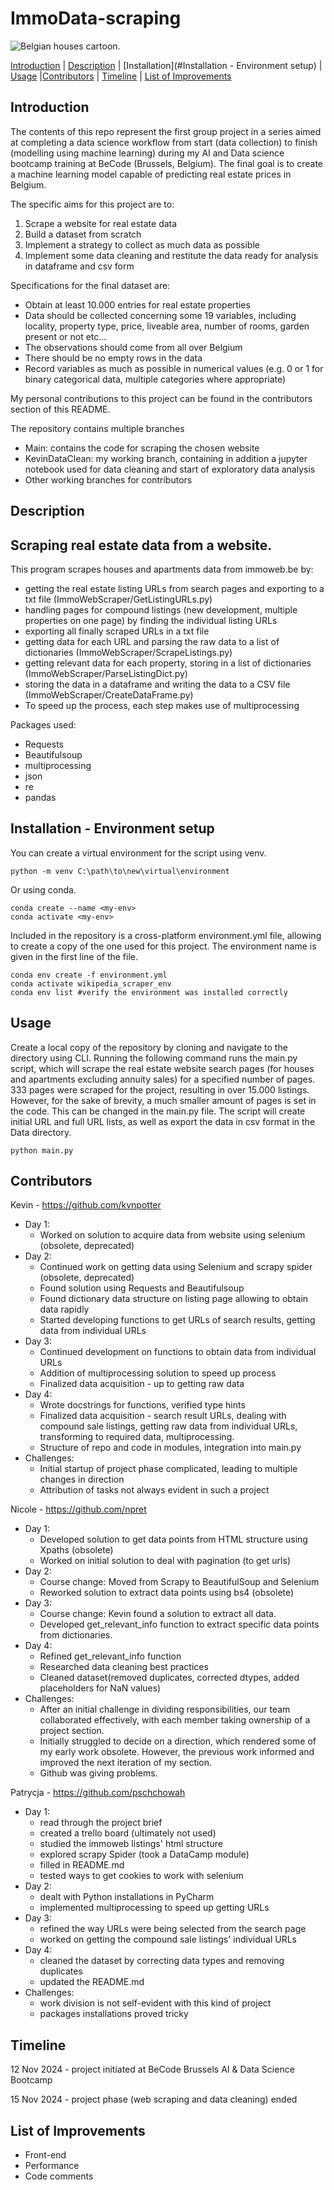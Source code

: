 # **ImmoData-scraping**

![Belgian houses cartoon.](https://www.shutterstock.com/image-vector/seamless-border-cute-retro-houses-600nw-1111423082.jpg)

[Introduction](#Introduction)     |     [Description](#Description)     |       [Installation](#Installation - Environment setup)    |       [Usage](#Usage)    |[Contributors](#Contributors)    |      [Timeline](#Timeline)       |       [List of Improvements](#list-of-improvements)  

## **Introduction**

The contents of this repo represent the first group project in a series aimed at completing a data science workflow from start (data collection) to finish (modelling using machine learning) during my AI and Data science bootcamp training at BeCode (Brussels, Belgium). The final goal is to create a machine learning model capable of predicting real estate prices in Belgium.

The specific aims for this project are to:
1. Scrape a website for real estate data
2. Build a dataset from scratch
3. Implement a strategy to collect as much data as possible
4. Implement some data cleaning and restitute the data ready for analysis in dataframe and csv form

Specifications for the final dataset are:
- Obtain at least 10.000 entries for real estate properties
- Data should be collected concerning some 19 variables, including locality, property type, price, liveable area, number of rooms, garden present or not etc...
- The observations should come from all over Belgium
- There should be no empty rows in the data
- Record variables as much as possible in numerical values (e.g. 0 or 1 for binary categorical data, multiple categories where appropriate)

My personal contributions to this project can be found in the contributors section of this README.

The repository contains multiple branches
- Main: contains the code for scraping the chosen website
- KevinDataClean: my working branch, containing in addition a jupyter notebook used for data cleaning and start of exploratory data analysis
- Other working branches for contributors

## **Description**
## Scraping real estate data from a website.

This program scrapes houses and apartments data from immoweb.be by: 
- getting the real estate listing URLs from search pages and exporting to a txt file (ImmoWebScraper/GetListingURLs.py)
- handling pages for compound listings (new development, multiple properties on one page) by finding the individual listing URLs
- exporting all finally scraped URLs in a txt file
- getting data for each URL and parsing the raw data to a list of dictionaries (ImmoWebScraper/ScrapeListings.py)
- getting relevant data for each property, storing in a list of dictionaries (ImmoWebScraper/ParseListingDict.py)
- storing the data in a dataframe and writing the data to a CSV file (ImmoWebScraper/CreateDataFrame.py)
- To speed up the process, each step makes use of multiprocessing

Packages used:
- Requests
- Beautifulsoup
- multiprocessing
- json
- re
- pandas

## **Installation - Environment setup**

You can create a virtual environment for the script using venv.
```shell
python -m venv C:\path\to\new\virtual\environment
```

Or using conda.
```shell
conda create --name <my-env>
conda activate <my-env>
```

Included in the repository is a cross-platform environment.yml file, allowing to create a copy of the one used for this project. The environment name is given in the first line of the file.
```shell
conda env create -f environment.yml
conda activate wikipedia_scraper_env
conda env list #verify the environment was installed correctly
```

## **Usage**

Create a local copy of the repository by cloning and navigate to the directory using CLI. Running the following command runs the main.py script, which will scrape the real estate website search pages (for houses and apartments excluding annuity sales) for a specified number of pages. 333 pages were scraped for the project, resulting in over 15.000 listings. However, for the sake of brevity, a much smaller amount of pages is set in the code. This can be changed in the main.py file. The script will create initial URL and full URL lists, as well as export the data in csv format in the Data directory.

```shell
python main.py
```

## **Contributors**
Kevin - https://github.com/kvnpotter
- Day 1: 
  - Worked on solution to acquire data from website using selenium (obsolete, deprecated)
- Day 2:
  - Continued work on getting data using Selenium and scrapy spider (obsolete, deprecated)
  - Found solution using Requests and Beautifulsoup
  - Found dictionary data structure on listing page allowing to obtain data rapidly
  - Started developing functions to get URLs of search results, getting data from individual URLs
- Day 3:
  - Continued development on functions to obtain data from individual URLs
  - Addition of multiprocessing solution to speed up process
  - Finalized data acquisition - up to getting raw data
- Day 4:
  - Wrote docstrings for functions, verified type hints
  - Finalized data acquisition - search result URLs, dealing with compound sale listings, getting raw data from individual URLs, transforming to required data, multiprocessing.
  - Structure of repo and code in modules, integration into main.py
- Challenges:
  - Initial startup of project phase complicated, leading to multiple changes in direction
  - Attribution of tasks not always evident in such a project

Nicole - https://github.com/npret
- Day 1: 
  - Developed solution to get data points from HTML structure using Xpaths (obsolete)
  - Worked on initial solution to deal with pagination (to get urls)
- Day 2:
  - Course change: Moved from Scrapy to BeautifulSoup and Selenium
  - Reworked solution to extract data points using bs4 (obsolete)
- Day 3:
  - Course change: Kevin found a solution to extract all data.
  - Developed get_relevant_info function to extract specific data points from dictionaries.
- Day 4: 
  - Refined get_relevant_info function
  - Researched data cleaning best practices
  - Cleaned dataset(removed duplicates, corrected dtypes, added placeholders for NaN values)
- Challenges:
  - After an initial challenge in dividing responsibilities, our team collaborated effectively, with each member taking ownership of a project section.
  - Initially struggled to decide on a direction, which rendered some of my early work obsolete. However, the previous work informed and improved the next iteration of my section.
  - Github was giving problems.

Patrycja - https://github.com/pschchowah
- Day 1: 
  - read through the project brief 
  - created a trello board (ultimately not used)
  - studied the immoweb listings' html structure
  - explored scrapy Spider (took a DataCamp module)
  - filled in README.md
  - tested ways to get cookies to work with selenium
- Day 2:
  - dealt with Python installations in PyCharm
  - implemented multiprocessing to speed up getting URLs
- Day 3:
  - refined the way URLs were being selected from the search page
  - worked on getting the compound sale listings' individual URLs
- Day 4: 
  - cleaned the dataset by correcting data types and removing duplicates 
  - updated the README.md
- Challenges:
  - work division is not self-evident with this kind of project
  - packages installations proved tricky

## **Timeline**
12 Nov 2024 - project initiated at BeCode Brussels AI & Data Science Bootcamp

15 Nov 2024 - project phase (web scraping and data cleaning) ended


## **List of Improvements**
- Front-end
- Performance
- Code comments
